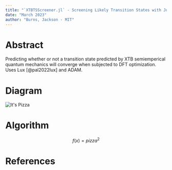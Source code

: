 ```yaml
---
title: "`XTBTSScreener.jl` - Screening Likely Transition States with Julia and Machine Learning"
date: "March 2023"
author: "Burns, Jackson - MIT"
---
```


# Abstract

Predicting whether or not a transition state predicted by XTB semiemperical quantum mechanics will converge when subjected to DFT optimization. Uses Lux [@pal2022lux] and ADAM. 

# Diagram

![It's Pizza](https://github.com/JacksonBurns/18337-project-template/blob/main/paper/images/pizza.png?raw=true)

# Algorithm

$$f(x)=pizza^2$$

# References